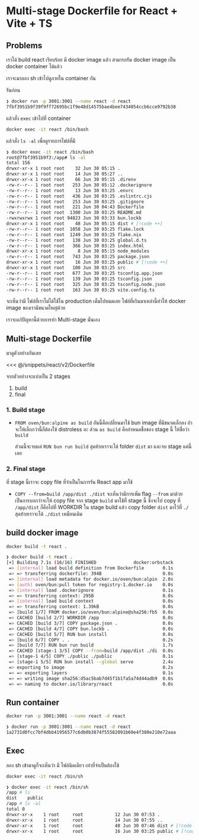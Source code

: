 # Multi-stage Dockerfile for React + Vite + TS

## Problems

เราได้ build react เรียบร้อย มี docker image แล้ว
สามารถรัน docker image เป็น docker container ได้แล้ว

เราจะมาลอง sh เข้าไปดูภายใน container กัน

รันก่อน

```sh {1}
❯ docker run -p 3001:3001 --name react -d react
7fbf3951b9f39f9ff72695bc1f9e48d14575bae4bee7434054ccb6cce9792b38
```

แล้วสั่ง `exec` เข้าไปที่ container

```sh
docker exec -it react /bin/bash
```

แล้วสั่ง `ls -al` เพื่อดูรายการไฟล์ที่มี

```sh
❯ docker exec -it react /bin/bash
root@7fbf3951b9f3:/app# ls -al
total 156
drwxr-xr-x 1 root root    32 Jun 30 05:15 .
drwxr-xr-x 1 root root    14 Jun 30 05:27 ..
drwxr-xr-x 1 root root    66 Jun 30 05:15 .direnv
-rw-r--r-- 1 root root   253 Jun 30 05:12 .dockerignore
-rw-r--r-- 1 root root    13 Jun 30 03:25 .envrc
-rw-r--r-- 1 root root   436 Jun 30 03:25 .eslintrc.cjs
-rw-r--r-- 1 root root   253 Jun 30 03:25 .gitignore
-rw-r--r-- 1 root root   221 Jun 30 04:43 Dockerfile
-rw-r--r-- 1 root root  1300 Jun 30 03:25 README.md
-rwxrwxrwx 1 root root 94823 Jun 30 03:33 bun.lockb
drwxr-xr-x 1 root root    48 Jun 30 05:15 dist # [!code ++]
-rw-r--r-- 1 root root  1058 Jun 30 03:25 flake.lock
-rw-r--r-- 1 root root  1249 Jun 30 03:25 flake.nix
-rw-r--r-- 1 root root   138 Jun 30 03:25 global.d.ts
-rw-r--r-- 1 root root   366 Jun 30 03:25 index.html
drwxr-xr-x 1 root root     8 Jun 30 05:15 node_modules
-rw-r--r-- 1 root root   743 Jun 30 03:25 package.json
drwxr-xr-x 1 root root    16 Jun 30 03:25 public # [!code ++]
drwxr-xr-x 1 root root   100 Jun 30 03:25 src
-rw-r--r-- 1 root root   677 Jun 30 03:25 tsconfig.app.json
-rw-r--r-- 1 root root   139 Jun 30 03:25 tsconfig.json
-rw-r--r-- 1 root root   325 Jun 30 03:25 tsconfig.node.json
-rw-r--r-- 1 root root   163 Jun 30 03:25 vite.config.ts
```

จะเห็นว่ามี ไฟล์ที่เราไม่ได้ใช้ใน production เต็มไปหมดเลย
ไฟล์ที่เกินมาเหล่านี้ทำให้ docker image ของเรามีขนาดใหญ่ด้วย

เราจะแก้ปัญหานี้ด้วยการทำ Multi-stage นั่นเอง

## Multi-stage Dockerfile

มาดูตัวอย่างกันเลย

<<< @/snippets/react/v2/Dockerfile

จากตัวอย่างจะแบ่งเป็น 2 stages

1. build
2. final

### 1. Build stage

- `FROM oven/bun:alpine as build` อันนี้คือเปลี่ยนมาใช้ bun image ที่มีขนาดเล็กลง ถ้าจะให้เล็กกว่านี้ก็ต้องใช้ distroless ละ
  ส่วน `as build` คือกำหนดชื่อของ stage นี้ ให้ชื่อว่า `build`

  ส่วนนี้จะจบแค่ `RUN bun run build`
  สุดท้ายเราจะได้ folder `dist` มา
  และจบ stage แค่นี้เลย

### 2. Final stage

ที่ stage นี้เราจะ copy file ที่จำเป็นในการรัน React app มาใช้

- `COPY --from=build /app/dist ./dist` จะเห็นว่ามีการเพิ่ม flag `--from` มาด้วย เป็นการบอกว่าจะให้ copy file จาก stage `build` มาใช้ที่ stage นี้
  ซึ่งจะไป copy ที่ `/app/dist` ก็คือไปที่ WORKDIR ใน stage build แล้ว copy folder `dist` มาไว้ที่ `./` สุดท้ายเราจะได้ `./dist` เหมือนเดิม

## build docker image

```sh
docker build -t react .
```

```sh
❯ docker build -t react .
[+] Building 7.1s (16/16) FINISHED              docker:orbstack
 => [internal] load build definition from Dockerfile       0.1s
 => => transferring dockerfile: 394B                       0.0s
 => [internal] load metadata for docker.io/oven/bun:alpin  2.0s
 => [auth] oven/bun:pull token for registry-1.docker.io    0.0s
 => [internal] load .dockerignore                          0.1s
 => => transferring context: 295B                          0.0s
 => [internal] load build context                          0.0s
 => => transferring context: 1.39kB                        0.0s
 => [build 1/7] FROM docker.io/oven/bun:alpine@sha256:fb5  0.0s
 => CACHED [build 2/7] WORKDIR /app                        0.0s
 => CACHED [build 3/7] COPY package.json .                 0.0s
 => CACHED [build 4/7] COPY bun.lockb .                    0.0s
 => CACHED [build 5/7] RUN bun install                     0.0s
 => [build 6/7] COPY . .                                   0.2s
 => [build 7/7] RUN bun run build                          1.7s
 => CACHED [stage-1 3/5] COPY --from=build /app/dist ./di  0.0s
 => [stage-1 4/5] COPY ./public ./public                   0.1s
 => [stage-1 5/5] RUN bun install --global serve           2.4s
 => exporting to image                                     0.2s
 => => exporting layers                                    0.1s
 => => writing image sha256:d5ac5bab7d45f1b1fa5a74d44adb9  0.0s
 => => naming to docker.io/library/react                   0.0s
```

## Run container

```sh
docker run -p 3001:3001 --name react -d react
```

```sh
❯ docker run -p 3001:3001 --name react -d react
1a2731d0fcc7bf4dbb41956577c6db0b3874f55582091b60e4f380e210e72aaa
```

## Exec

ลอง sh เข้ามาดูก็จะเห็นว่า มี ไฟล์นิดเดียว เท่าที่จำเป็นต้องใช้

```sh
docker exec -it react /bin/sh
```

```sh
❯ docker exec -it react /bin/sh
/app # ls
dist    public
/app # ls -al
total 0
drwxr-xr-x    1 root     root            12 Jun 30 07:53 .
drwxr-xr-x    1 root     root            14 Jun 30 07:55 ..
drwxr-xr-x    1 root     root            48 Jun 30 07:46 dist # [!code ++]
drwxr-xr-x    1 root     root            16 Jun 30 03:25 public # [!code ++]
```
